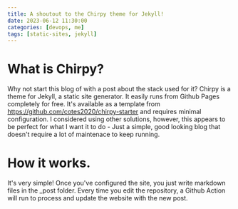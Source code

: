 ```yaml
---
title: A shoutout to the Chirpy theme for Jekyll!
date: 2023-06-12 11:30:00
categories: [devops, me]
tags: [static-sites, jekyll]
---
```


# What is Chirpy?

Why not start this blog of with a post about the stack used for it? Chirpy is a theme for Jekyll, a static site generator. It easily runs from Github Pages completely for free. It's available as a template from https://github.com/cotes2020/chirpy-starter and requires minimal configuration.
I considered using other solutions, however, this appears to be perfect for what I want it to do - Just a simple, good looking blog that doesn't require a lot of maintenace to keep running.

# How it works.

It's very simple! Once you've configured the site, you just write markdown files in the _post folder. Every time you edit the repository, a Github Action will run to process and update the website with the new post.
